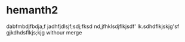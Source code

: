 # hemanth2
dabfmbdjfbdja,f
jadhfjdlsjf;sdj;fksd
nd,jfhklsdjflkjsdf'
lk.sdhdflkjskjg'sf
gjkdhdsflkjs;kjg
withour merge
